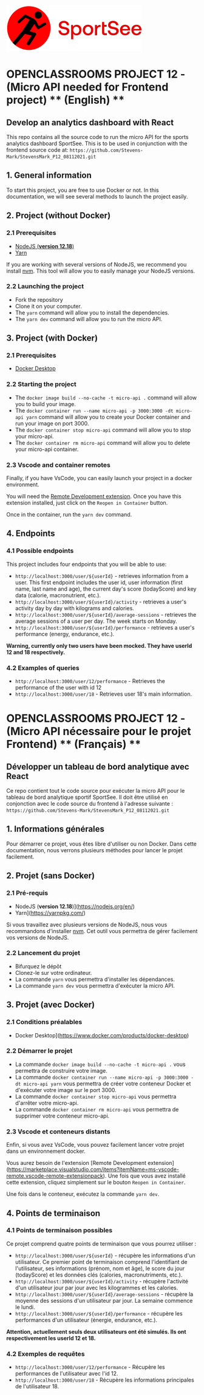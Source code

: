 ![SportSee](sportsSee_logo.svg)


# OPENCLASSROOMS PROJECT 12 - (Micro API needed for Frontend project) ** (English) **

## Develop an analytics dashboard with React

This repo contains all the source code to run the micro API for the sports analytics dashboard SportSee.
This is to be used in conjunction with the frontend source code at:
 `https://github.com/Stevens-Mark/StevensMark_P12_08112021.git`

## 1. General information

To start this project, you are free to use Docker or not. In this documentation, we will see several methods to launch the project easily.

## 2. Project (**without Docker**)

### 2.1 Prerequisites

- [NodeJS (**version 12.18**)](https://nodejs.org/en/)
- [Yarn](https://yarnpkg.com/)

If you are working with several versions of NodeJS, we recommend you install [nvm](https://github.com/nvm-sh/nvm). This tool will allow you to easily manage your NodeJS versions.

### 2.2 Launching the project

- Fork the repository
- Clone it on your computer.
- The `yarn` command will allow you to install the dependencies.
- The `yarn dev` command will allow you to run the micro API.


## 3. Project (**with Docker**)

### 2.1 Prerequisites

- [Docker Desktop](https://www.docker.com/products/docker-desktop)

### 2.2 Starting the project

- The `docker image build --no-cache -t micro-api .` command will allow you to build your image.
- The `docker container run --name micro-api -p 3000:3000 -dt micro-api yarn` command will allow you to create your Docker container and run your image on port 3000.
- The `docker container stop micro-api` command will allow you to stop your micro-api.
- The `docker container rm micro-api` command will allow you to delete your micro-api container.

### 2.3 Vscode and container remotes

Finally, if you have VsCode, you can easily launch your project in a docker environment.

You will need the [Remote Development extension](https://marketplace.visualstudio.com/items?itemName=ms-vscode-remote.vscode-remote-extensionpack). Once you have this extension installed, just click on the `Reopen in Container` button.

Once in the container, run the `yarn dev` command.

## 4. Endpoints

### 4.1 Possible endpoints

This project includes four endpoints that you will be able to use: 

- `http://localhost:3000/user/${userId}` - retrieves information from a user. This first endpoint includes the user id, user information (first name, last name and age), the current day's score (todayScore) and key data (calorie, macronutrient, etc.).
- `http://localhost:3000/user/${userId}/activity` - retrieves a user's activity day by day with kilograms and calories.
- `http://localhost:3000/user/${userId}/average-sessions` - retrieves the average sessions of a user per day. The week starts on Monday.
- `http://localhost:3000/user/${userId}/performance` - retrieves a user's performance (energy, endurance, etc.).


**Warning, currently only two users have been mocked. They have userId 12 and 18 respectively.**

### 4.2 Examples of queries

- `http://localhost:3000/user/12/performance` - Retrieves the performance of the user with id 12
- `http://localhost:3000/user/18` - Retrieves user 18's main information.



# OPENCLASSROOMS PROJECT 12 - (Micro API nécessaire pour le projet Frontend) ** (Français) **

## Développer un tableau de bord analytique avec React

Ce repo contient tout le code source pour exécuter la micro API pour le tableau de bord analytique sportif SportSee.
Il doit être utilisé en conjonction avec le code source du frontend à l'adresse suivante :
 `https://github.com/Stevens-Mark/StevensMark_P12_08112021.git`

## 1. Informations générales

Pour démarrer ce projet, vous êtes libre d'utiliser ou non Docker. Dans cette documentation, nous verrons plusieurs méthodes pour lancer le projet facilement.

## 2. Projet (**sans Docker**)

### 2.1 Pré-requis

- NodeJS (**version 12.18**)](https://nodejs.org/en/)
- Yarn](https://yarnpkg.com/)

Si vous travaillez avec plusieurs versions de NodeJS, nous vous recommandons d'installer [nvm](https://github.com/nvm-sh/nvm). Cet outil vous permettra de gérer facilement vos versions de NodeJS.

### 2.2 Lancement du projet

- Bifurquez le dépôt
- Clonez-le sur votre ordinateur.
- La commande `yarn` vous permettra d'installer les dépendances.
- La commande `yarn dev` vous permettra d'exécuter la micro API.


## 3. Projet (**avec Docker**)

### 2.1 Conditions préalables

- Docker Desktop](https://www.docker.com/products/docker-desktop)

### 2.2 Démarrer le projet

- La commande `docker image build --no-cache -t micro-api .` vous permettra de construire votre image.
- La commande `docker container run --name micro-api -p 3000:3000 -dt micro-api yarn` vous permettra de créer votre conteneur Docker et d'exécuter votre image sur le port 3000.
- La commande `docker container stop micro-api` vous permettra d'arrêter votre micro-api.
- La commande `docker container rm micro-api` vous permettra de supprimer votre conteneur micro-api.

### 2.3 Vscode et conteneurs distants

Enfin, si vous avez VsCode, vous pouvez facilement lancer votre projet dans un environnement docker.

Vous aurez besoin de l'extension [Remote Development extension] (https://marketplace.visualstudio.com/items?itemName=ms-vscode-remote.vscode-remote-extensionpack). Une fois que vous avez installé cette extension, cliquez simplement sur le bouton `Reopen in Container`.

Une fois dans le conteneur, exécutez la commande `yarn dev`.

## 4. Points de terminaison

### 4.1 Points de terminaison possibles

Ce projet comprend quatre points de terminaison que vous pourrez utiliser : 

- `http://localhost:3000/user/${userId}` - récupère les informations d'un utilisateur. Ce premier point de terminaison comprend l'identifiant de l'utilisateur, ses informations (prénom, nom et âge), le score du jour (todayScore) et les données clés (calories, macronutriments, etc.).
- `http://localhost:3000/user/${userId}/activity` - récupère l'activité d'un utilisateur jour par jour avec les kilogrammes et les calories.
- `http://localhost:3000/user/${userId}/average-sessions` - récupère la moyenne des sessions d'un utilisateur par jour. La semaine commence le lundi.
- `http://localhost:3000/user/${userId}/performance` - récupère les performances d'un utilisateur (énergie, endurance, etc.).


**Attention, actuellement seuls deux utilisateurs ont été simulés. Ils ont respectivement les userId 12 et 18.**

### 4.2 Exemples de requêtes

- `http://localhost:3000/user/12/performance` - Récupère les performances de l'utilisateur avec l'id 12.
- `http://localhost:3000/user/18` - Récupère les informations principales de l'utilisateur 18.

